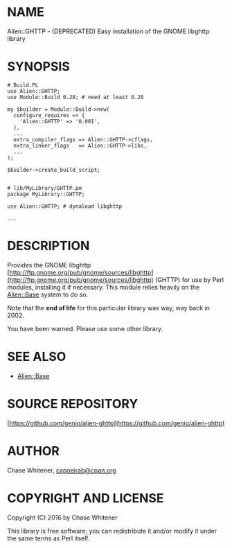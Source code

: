 # NAME

Alien::GHTTP - (DEPRECATED) Easy installation of the GNOME libghttp library

# SYNOPSIS

    # Build.PL
    use Alien::GHTTP;
    use Module::Build 0.28; # need at least 0.28

    my $builder = Module::Build->new(
      configure_requires => {
        'Alien::GHTTP' => '0.001',
      },
      ...
      extra_compiler_flags => Alien::GHTTP->cflags,
      extra_linker_flags   => Alien::GHTTP->libs,
      ...
    );

    $builder->create_build_script;


    # lib/MyLibrary/GHTTP.pm
    package MyLibrary::GHTTP;

    use Alien::GHTTP; # dynaload libghttp

    ...

# DESCRIPTION

Provides the GNOME libghttp
[http://ftp.gnome.org/pub/gnome/sources/libghttp](http://ftp.gnome.org/pub/gnome/sources/libghttp) (GHTTP) for use by Perl modules, installing it if necessary.
This module relies heavily on the [Alien::Base](https://metacpan.org/pod/Alien::Base) system to do so.

Note that the **end of life** for this particular library was way, way back in 2002.

You have been warned.  Please use some other library.

# SEE ALSO

- [Alien::Base](https://metacpan.org/pod/Alien::Base)

# SOURCE REPOSITORY

[https://github.com/genio/alien-ghttp](https://github.com/genio/alien-ghttp)

# AUTHOR

Chase Whitener, <capoeirab@cpan.org>

# COPYRIGHT AND LICENSE

Copyright (C) 2016 by Chase Whitener

This library is free software; you can redistribute it and/or modify
it under the same terms as Perl itself.
